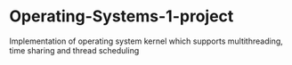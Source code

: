 # Operating-Systems-1-project
Implementation of operating system kernel which supports multithreading, time sharing and thread scheduling
